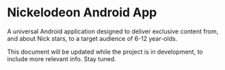 Nickelodeon Android App
=======================
A universal Android application designed to deliver exclusive content from, and about Nick stars, to a target audience of 6-12 year-olds.

This document will be updated while the project is in development, to include more relevant info.  Stay tuned.

